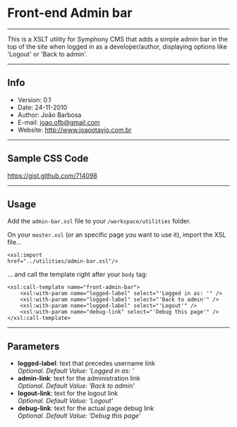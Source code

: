 # Front-end Admin bar

---------------------------------------

This is a XSLT utility for Symphony CMS that adds a simple admin bar in the top of the site when logged in as a developer/author, displaying options like 'Logout' or 'Back to admin'.

---------------------------------------

## Info
- Version:	0.1
- Date:		24-11-2010
- Author:	João Barbosa
- E-mail:	<joao.ofb@gmail.com>
- Website:	<http://www.joaootavio.com.br>

---------------------------------------

## Sample CSS Code

<https://gist.github.com/714098>

---------------------------------------

## Usage

Add the <code>admin-bar.xsl</code> file to your <code>/workspace/utilities</code> folder.

On your <code>master.xsl</code> (or an specific page you want to use it), import the XSL file...

<code><xsl:import href="../utilities/admin-bar.xsl"/></code>

... and call the template right after your <code>body</code> tag:

	<xsl:call-template name="front-admin-bar">
		<xsl:with-param name="logged-label" select="'Logged in as: '" />
		<xsl:with-param name="logged-label" select="'Back to admin'" />
		<xsl:with-param name="logged-label" select="'Logout'" />
		<xsl:with-param name="debug-link" select="'Debug this page'" />
	</xsl:call-template>

---------------------------------------

## Parameters

- **logged-label**: text that precedes username link  
*Optional. Default Value: 'Logged in as: '*
- **admin-link**: text for the administration link  
*Optional. Default Value: 'Back to admin'*
- **logout-link**: text for the logout link  
*Optional. Default Value: 'Logout'*
- **debug-link**: text for the actual page debug link  
*Optional. Default Value: 'Debug this page'*


